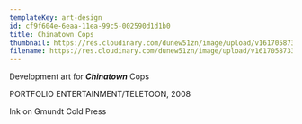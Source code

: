 ```yaml
---
templateKey: art-design
id: cf9f604e-6eaa-11ea-99c5-002590d1d1b0
title: Chinatown Cops
thumbnail: https://res.cloudinary.com/dunew51zn/image/upload/v1617058733/art_design/chinatowncops_original_T_ai8fig.jpg
filename: https://res.cloudinary.com/dunew51zn/image/upload/v1617058733/art_design/chinatowncops_original_zborix.jpg
---
```

Development art for ***Chinatown*** Cops

PORTFOLIO ENTERTAINMENT/TELETOON, 2008

Ink on Gmundt Cold Press